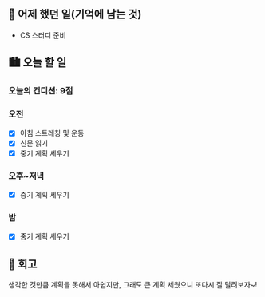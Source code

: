 ## 🌃 어제 했던 일(기억에 남는 것)

- CS 스터디 준비

## 🏙️ 오늘 할 일

### 오늘의 컨디션: 9점

### 오전

- [x] 아침 스트레칭 및 운동
- [x] 신문 읽기
- [x] 중기 계획 세우기

### 오후~저녁

- [x] 중기 계획 세우기

### 밤

- [x] 중기 계획 세우기

## 🌆 회고

생각한 것만큼 계획을 못해서 아쉽지만, 그래도 큰 계획 세웠으니 또다시 잘 달려보자~!